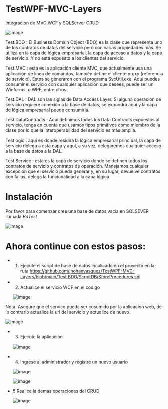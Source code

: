 # TestWPF-MVC-Layers
 Integracion de MVC,WCF y SQLServer CRUD
 
 ![image](https://user-images.githubusercontent.com/36570532/114339504-07126380-9b1b-11eb-894e-bed169abf616.png)
 
 Test.BDO : El Business Domain Object (BDO) es la clase que representa uno de los contratos de datos del servicio pero con varias propiedades más. Se utiliza en la capa de lógica empresarial, la capa de acceso a datos y la capa de servicio. Y no está expuesto a los clientes del servicio.

Test.MVC : esta es la aplicación cliente MVC, que actualmente usa una aplicación de línea de comandos, también define el cliente proxy (referencia de servicio). Estos se generaron con el programa SvcUtil.exe. Aquí puedes consumir el servicio con cualquier aplicación que desees, puede ser un Winforms, o WPF, entre otros.

Test.DAL : DAL son las siglas de Data Access Layer. Si alguna operación de servicio requiere conexión a la base de datos, se expondrá aquí y la capa de lógica empresarial puede consumirla.

Test.DataContracts : Aquí definimos todos los Data Contracts expuestos al servicio, tenga en cuenta que usamos tipos primitivos como miembro de la clase por lo que la interoperabilidad del servicio es más amplia.

Test.ogic : aquí es donde residirá la lógica empresarial principal, la capa de servicio delega a esta capa y aquí, a su vez, delegaremos cualquier acceso a la base de datos a la DAL.

Test.Service : esta es la capa de servicio donde se definen todos los contratos de servicio y contratos de operación. Manejamos cualquier excepción que el servicio pueda generar y, en su lugar, devuelve contratos con fallas, delega la funcionalidad a la capa lógica.
 
# Instalación
 
 Por favor para comenzar cree una base de datos vacia en SQLSEVER llamada *BdTest*
 
 ![image](https://user-images.githubusercontent.com/36570532/114338948-c2d29380-9b19-11eb-909b-1ff81eb824a7.png)

# Ahora continue con estos pasos:
 
 * 1. Ejecute el script de base de datos localicado en el proyecto en la ruta https://github.com/jhohanvasquez/TestWPF-MVC-Layers/blob/main/Test.BDO/ScriptDB/StoreProcedures.sql
* 2. Actualice el servicio WCF en el codigo
  
  ![image](https://user-images.githubusercontent.com/36570532/114334291-e4c71880-9b0f-11eb-86f9-072782101b7c.png)
  
Nota: Asegure que el servico pueda ser cosumido por la aplicacion web, de lo contrario actualice la url del servicio y actualice de nuevo.

  ![image](https://user-images.githubusercontent.com/36570532/114334463-38396680-9b10-11eb-80e8-240156b5cd8f.png)

* 3. Ejecute la aplicación 

  ![image](https://user-images.githubusercontent.com/36570532/114334568-6dde4f80-9b10-11eb-8f1a-533eb09cf556.png)
  
* 4. Ingrese al administrador y registre un nuevo usuario

  ![image](https://user-images.githubusercontent.com/36570532/114334646-a1b97500-9b10-11eb-9b27-ded5053196f6.png)

   ![image](https://user-images.githubusercontent.com/36570532/114335091-9a469b80-9b11-11eb-9114-5d788d82946f.png)
   
* 5.Realice la demas operaciones del CRUD
   
   ![image](https://user-images.githubusercontent.com/36570532/114335143-c3ffc280-9b11-11eb-9b00-fde77b1f9c06.png)

